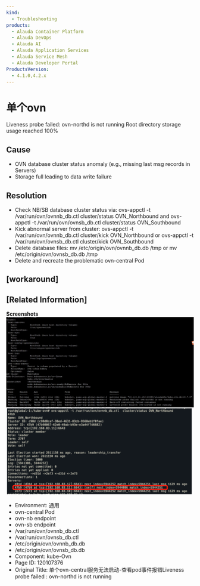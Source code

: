 ```yaml
---
kind:
  - Troubleshooting
products:
  - Alauda Container Platform
  - Alauda DevOps
  - Alauda AI
  - Alauda Application Services
  - Alauda Service Mesh
  - Alauda Developer Portal
ProductsVersion:
  - 4.1.0,4.2.x
---
```

<!-- A type of document that involves encountering a fault, diagnosing it, performing root cause analysis, and providing solutions. -->

# 单个ovn

Liveness probe failed: ovn-northd is not running Root directory storage usage reached 100%

## Cause
- OVN database cluster status anomaly (e.g., missing last msg records in Servers)
- Storage full leading to data write failure

## Resolution
- Check NB/SB database cluster status via: ovs-appctl -t /var/run/ovn/ovnnb_db.ctl cluster/status OVN_Northbound and ovs-appctl -t /var/run/ovn/ovnsb_db.ctl cluster/status OVN_Southbound
- Kick abnormal server from cluster: ovs-appctl -t /var/run/ovn/ovnnb_db.ctl cluster/kick OVN_Northbound <ID> or ovs-appctl -t /var/run/ovn/ovnsb_db.ctl cluster/kick OVN_Southbound <ID>
- Delete database files: mv /etc/origin/ovn/ovnnb_db.db /tmp or mv /etc/origin/ovn/ovnsb_db.db /tmp
- Delete and recreate the problematic ovn-central Pod

## [workaround]

## [Related Information]
**Screenshots**
![](assets/dan-ge-ovn-centralfu-wu-wu-fa-qi-dong-cha-kan-podshi-jian-bao-cuo-liveness-probe/image2022-7-20_14-20-16.png)
![](assets/dan-ge-ovn-centralfu-wu-wu-fa-qi-dong-cha-kan-podshi-jian-bao-cuo-liveness-probe/image2022-7-20_14-11-38.png)
- Environment: 通用
- ovn-central Pod
- ovn-nb endpoint
- ovn-sb endpoint
- /var/run/ovn/ovnnb_db.ctl
- /var/run/ovn/ovnsb_db.ctl
- /etc/origin/ovn/ovnnb_db.db
- /etc/origin/ovn/ovnsb_db.db
- Component: kube-Ovn
- Page ID: 120107376
- Original Title: 单个ovn-central服务无法启动-查看pod事件报错Liveness probe failed : ovn-northd is not running
